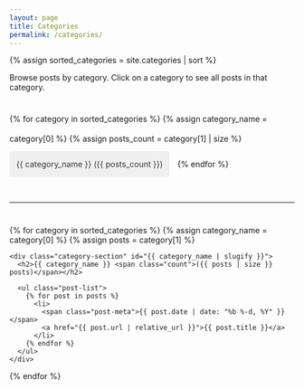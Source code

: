 ```yaml
---
layout: page
title: Categories
permalink: /categories/
---
```


<div class="categories-page">
  {% assign sorted_categories = site.categories | sort %}

  <p>Browse posts by category. Click on a category to see all posts in that category.</p>

  <div class="category-cloud">
    {% for category in sorted_categories %}
      {% assign category_name = category[0] %}
      {% assign posts_count = category[1] | size %}
      <a href="#{{ category_name | slugify }}" class="category-tag" style="font-size: {{ posts_count | times: 2 | plus: 12 }}px;">
        {{ category_name }} ({{ posts_count }})
      </a>
    {% endfor %}
  </div>

  <hr style="margin: 40px 0;">

  {% for category in sorted_categories %}
    {% assign category_name = category[0] %}
    {% assign posts = category[1] %}

    <div class="category-section" id="{{ category_name | slugify }}">
      <h2>{{ category_name }} <span class="count">({{ posts | size }} posts)</span></h2>

      <ul class="post-list">
        {% for post in posts %}
          <li>
            <span class="post-meta">{{ post.date | date: "%b %-d, %Y" }}</span>
            <a href="{{ post.url | relative_url }}">{{ post.title }}</a>
          </li>
        {% endfor %}
      </ul>
    </div>
  {% endfor %}

  <style>
    .categories-page {
      max-width: 900px;
    }
    .category-cloud {
      margin: 30px 0;
      line-height: 2.5;
    }
    .category-tag {
      display: inline-block;
      margin: 5px 10px 5px 0;
      padding: 5px 12px;
      background: #f0f0f0;
      border-radius: 4px;
      text-decoration: none;
      color: #333;
      transition: background 0.2s;
    }
    .category-tag:hover {
      background: #2a7ae2;
      color: white;
    }
    .category-section {
      margin-bottom: 50px;
    }
    .category-section h2 {
      border-bottom: 2px solid #e8e8e8;
      padding-bottom: 10px;
      margin-bottom: 20px;
    }
    .category-section h2 .count {
      color: #666;
      font-size: 18px;
      font-weight: normal;
    }
    .category-section .post-list {
      list-style: none;
      padding: 0;
    }
    .category-section .post-list li {
      margin-bottom: 12px;
      padding: 8px 0;
    }
    .post-meta {
      font-size: 14px;
      color: #828282;
      margin-right: 15px;
      display: inline-block;
      min-width: 100px;
    }
  </style>
</div>
